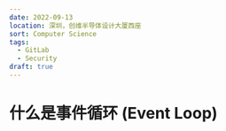 ```yaml
---
date: 2022-09-13
location: 深圳，创维半导体设计大厦西座
sort: Computer Science
tags:
  - GitLab
  - Security
draft: true
---
```


# 什么是事件循环 (Event Loop)
